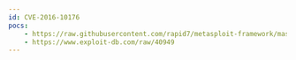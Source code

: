 ```yaml
---
id: CVE-2016-10176
pocs:
    - https://raw.githubusercontent.com/rapid7/metasploit-framework/master/modules/auxiliary/admin/http/netgear_wnr2000_pass_recovery.rb
    - https://www.exploit-db.com/raw/40949
---
```

